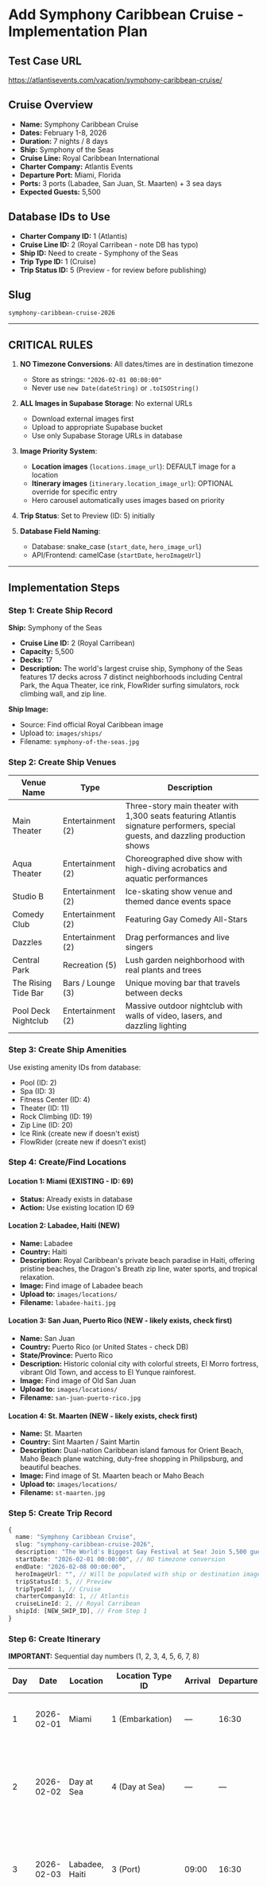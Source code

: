 # Add Symphony Caribbean Cruise - Implementation Plan

## Test Case URL

https://atlantisevents.com/vacation/symphony-caribbean-cruise/

## Cruise Overview

- **Name:** Symphony Caribbean Cruise
- **Dates:** February 1-8, 2026
- **Duration:** 7 nights / 8 days
- **Ship:** Symphony of the Seas
- **Cruise Line:** Royal Caribbean International
- **Charter Company:** Atlantis Events
- **Departure Port:** Miami, Florida
- **Ports:** 3 ports (Labadee, San Juan, St. Maarten) + 3 sea days
- **Expected Guests:** 5,500

## Database IDs to Use

- **Charter Company ID:** 1 (Atlantis)
- **Cruise Line ID:** 2 (Royal Carribean - note DB has typo)
- **Ship ID:** Need to create - Symphony of the Seas
- **Trip Type ID:** 1 (Cruise)
- **Trip Status ID:** 5 (Preview - for review before publishing)

## Slug

`symphony-caribbean-cruise-2026`

---

## CRITICAL RULES

1. **NO Timezone Conversions**: All dates/times are in destination timezone
   - Store as strings: `"2026-02-01 00:00:00"`
   - Never use `new Date(dateString)` or `.toISOString()`

2. **ALL Images in Supabase Storage**: No external URLs
   - Download external images first
   - Upload to appropriate Supabase bucket
   - Use only Supabase Storage URLs in database

3. **Image Priority System**:
   - **Location images** (`locations.image_url`): DEFAULT image for a location
   - **Itinerary images** (`itinerary.location_image_url`): OPTIONAL override for specific entry
   - Hero carousel automatically uses images based on priority

4. **Trip Status**: Set to Preview (ID: 5) initially

5. **Database Field Naming**:
   - Database: snake_case (`start_date`, `hero_image_url`)
   - API/Frontend: camelCase (`startDate`, `heroImageUrl`)

---

## Implementation Steps

### Step 1: Create Ship Record

**Ship:** Symphony of the Seas

- **Cruise Line ID:** 2 (Royal Carribean)
- **Capacity:** 5,500
- **Decks:** 17
- **Description:** The world's largest cruise ship, Symphony of the Seas features 17 decks across 7 distinct neighborhoods including Central Park, the Aqua Theater, ice rink, FlowRider surfing simulators, rock climbing wall, and zip line.

**Ship Image:**

- Source: Find official Royal Caribbean image
- Upload to: `images/ships/`
- Filename: `symphony-of-the-seas.jpg`

### Step 2: Create Ship Venues

| Venue Name          | Type              | Description                                                                                                                      |
| ------------------- | ----------------- | -------------------------------------------------------------------------------------------------------------------------------- |
| Main Theater        | Entertainment (2) | Three-story main theater with 1,300 seats featuring Atlantis signature performers, special guests, and dazzling production shows |
| Aqua Theater        | Entertainment (2) | Choreographed dive show with high-diving acrobatics and aquatic performances                                                     |
| Studio B            | Entertainment (2) | Ice-skating show venue and themed dance events space                                                                             |
| Comedy Club         | Entertainment (2) | Featuring Gay Comedy All-Stars                                                                                                   |
| Dazzles             | Entertainment (2) | Drag performances and live singers                                                                                               |
| Central Park        | Recreation (5)    | Lush garden neighborhood with real plants and trees                                                                              |
| The Rising Tide Bar | Bars / Lounge (3) | Unique moving bar that travels between decks                                                                                     |
| Pool Deck Nightclub | Entertainment (2) | Massive outdoor nightclub with walls of video, lasers, and dazzling lighting                                                     |

### Step 3: Create Ship Amenities

Use existing amenity IDs from database:

- Pool (ID: 2)
- Spa (ID: 3)
- Fitness Center (ID: 4)
- Theater (ID: 11)
- Rock Climbing (ID: 19)
- Zip Line (ID: 20)
- Ice Rink (create new if doesn't exist)
- FlowRider (create new if doesn't exist)

### Step 4: Create/Find Locations

#### Location 1: Miami (EXISTING - ID: 69)

- **Status:** Already exists in database
- **Action:** Use existing location ID 69

#### Location 2: Labadee, Haiti (NEW)

- **Name:** Labadee
- **Country:** Haiti
- **Description:** Royal Caribbean's private beach paradise in Haiti, offering pristine beaches, the Dragon's Breath zip line, water sports, and tropical relaxation.
- **Image:** Find image of Labadee beach
- **Upload to:** `images/locations/`
- **Filename:** `labadee-haiti.jpg`

#### Location 3: San Juan, Puerto Rico (NEW - likely exists, check first)

- **Name:** San Juan
- **Country:** Puerto Rico (or United States - check DB)
- **State/Province:** Puerto Rico
- **Description:** Historic colonial city with colorful streets, El Morro fortress, vibrant Old Town, and access to El Yunque rainforest.
- **Image:** Find image of Old San Juan
- **Upload to:** `images/locations/`
- **Filename:** `san-juan-puerto-rico.jpg`

#### Location 4: St. Maarten (NEW - likely exists, check first)

- **Name:** St. Maarten
- **Country:** Sint Maarten / Saint Martin
- **Description:** Dual-nation Caribbean island famous for Orient Beach, Maho Beach plane watching, duty-free shopping in Philipsburg, and beautiful beaches.
- **Image:** Find image of St. Maarten beach or Maho Beach
- **Upload to:** `images/locations/`
- **Filename:** `st-maarten.jpg`

### Step 5: Create Trip Record

```typescript
{
  name: "Symphony Caribbean Cruise",
  slug: "symphony-caribbean-cruise-2026",
  description: "The World's Biggest Gay Festival at Sea! Join 5,500 guests aboard the largest ship ever to host an all-gay cruise - Royal Caribbean's Symphony of the Seas. Experience 7 nights of non-stop entertainment including headliners Kerry Ellis, Shangela, and Dylan Mulvaney, world-class DJs, spectacular production shows, the White Party, and endless pool deck celebrations. Explore stunning Caribbean ports including Labadee's private beach paradise, historic San Juan, and beautiful St. Maarten.",
  startDate: "2026-02-01 00:00:00", // NO timezone conversion
  endDate: "2026-02-08 00:00:00",
  heroImageUrl: "", // Will be populated with ship or destination image
  tripStatusId: 5, // Preview
  tripTypeId: 1, // Cruise
  charterCompanyId: 1, // Atlantis
  cruiseLineId: 2, // Royal Carribean
  shipId: [NEW_SHIP_ID], // From Step 1
}
```

### Step 6: Create Itinerary

**IMPORTANT:** Sequential day numbers (1, 2, 3, 4, 5, 6, 7, 8)

| Day | Date       | Location              | Location Type ID   | Arrival | Departure | Activities                                                                                                                                                 |
| --- | ---------- | --------------------- | ------------------ | ------- | --------- | ---------------------------------------------------------------------------------------------------------------------------------------------------------- |
| 1   | 2026-02-01 | Miami                 | 1 (Embarkation)    | —       | 16:30     | Embarkation day. Board the ship and get ready for an amazing week!                                                                                         |
| 2   | 2026-02-02 | Day at Sea            | 4 (Day at Sea)     | —       | —         | Full day at sea! Enjoy T-dance, pool deck parties, shows, FlowRider, rock climbing, and explore the ship.                                                  |
| 3   | 2026-02-03 | Labadee, Haiti        | 3 (Port)           | 09:00   | 16:30     | Private beach paradise! Zip-lining on Dragon's Breath, water sports, beach relaxation, and tropical drinks.                                                |
| 4   | 2026-02-04 | San Juan, Puerto Rico | 3 (Port)           | 14:00   | 21:00     | Explore colorful Old Town, visit El Morro fortress, or venture to El Yunque rainforest. Evening departure allows time for dinner in the historic district. |
| 5   | 2026-02-05 | St. Maarten           | 3 (Port)           | 09:00   | 19:00     | Beach day at famous Orient Beach, plane watching at Maho Beach, or duty-free shopping in Philipsburg.                                                      |
| 6   | 2026-02-06 | Day at Sea            | 4 (Day at Sea)     | —       | —         | Enjoy spa treatments, pool activities, FlowRider surfing, ice skating show, and Aqua Theater performances.                                                 |
| 7   | 2026-02-07 | Day at Sea            | 4 (Day at Sea)     | —       | —         | Final day at sea! White Party, farewell shows, pool deck celebrations, and last-minute shopping.                                                           |
| 8   | 2026-02-08 | Miami                 | 2 (Disembarkation) | 07:00   | —         | Disembarkation. No flights before 10:00 AM recommended.                                                                                                    |

**Notes:**

- All times in destination local timezone
- Use location_id from Step 4 for each port
- location_type_id: 1=Embarkation, 2=Disembarkation, 3=Port, 4=Day at Sea
- Sequential day numbers (no duplicates)

### Step 7: Add Talent (Optional - can be added later)

Featured performers mentioned:

- Kerry Ellis
- Shangela
- Dylan Mulvaney
- Markus Schulz (past performer)
- Above & Beyond
- Oliver Heldens
- R3HAB
- Paul Van Dyk
- Cosmic Gate
- Galantis

**Action:** Can be added after trip is created using the Talent management interface.

### Step 8: Update Hero Carousel

**Good news!** The hero carousel is now **fully automatic**. It will:

1. Fetch itinerary data from the API
2. Extract port images using the priority system (itinerary → location)
3. Display them automatically in the carousel

**No manual code changes needed!** Just ensure locations have images in Step 4.

### Step 9: Validation Queries

After import, run these queries to verify:

```sql
-- Verify trip was created
SELECT id, name, slug, start_date, end_date, trip_status_id
FROM trips
WHERE slug = 'symphony-caribbean-cruise-2026';

-- Verify itinerary entries (should be 8 days)
SELECT
  i.day,
  COALESCE(l.name, 'Day at Sea') AS location_name,
  i.arrival_time,
  i.departure_time,
  lt.type as location_type
FROM itinerary i
LEFT JOIN locations l ON i.location_id = l.id
LEFT JOIN location_types lt ON i.location_type_id = lt.id
WHERE i.trip_id = [TRIP_ID]
ORDER BY i.day;

-- Verify ship venues (should be 8+)
SELECT sv.name, vt.name as venue_type
FROM ship_venues sv
JOIN venue_types vt ON sv.venue_type_id = vt.id
WHERE sv.ship_id = [SHIP_ID];

-- Verify ship amenities
SELECT a.name
FROM ship_amenities sa
JOIN amenities a ON sa.amenity_id = a.id
WHERE sa.ship_id = [SHIP_ID];

-- Verify locations have images
SELECT name, image_url, country
FROM locations
WHERE id IN (
  SELECT DISTINCT location_id
  FROM itinerary
  WHERE trip_id = [TRIP_ID]
  AND location_id IS NOT NULL
);
```

### Step 10: Visual Verification Checklist

Start dev server and visit: `http://localhost:3001/trip/symphony-caribbean-cruise-2026`

- [ ] Hero carousel displays port images automatically
- [ ] Trip name and dates correct (Feb 1-8, 2026)
- [ ] 8-day itinerary displays correctly
- [ ] Port names and times accurate
- [ ] Day at Sea entries display properly
- [ ] Ship image displays
- [ ] Ship venues show correctly
- [ ] Ship amenities display
- [ ] All images load from Supabase Storage (no broken images)
- [ ] Trip status shows "Preview" badge
- [ ] No timezone shifts in dates

---

## Image URLs to Download

### Ship Images

1. **Symphony of the Seas Hero:**
   - Find official Royal Caribbean image
   - Suggested: Aerial shot or profile view
   - Upload as: `symphony-of-the-seas.jpg`

### Location Images

2. **Labadee, Haiti:**
   - Private beach or zip line
   - Upload as: `labadee-haiti.jpg`

3. **San Juan, Puerto Rico:**
   - Old San Juan colorful buildings or El Morro
   - Upload as: `san-juan-puerto-rico.jpg`

4. **St. Maarten:**
   - Beach scene (Orient Beach or Maho Beach)
   - Upload as: `st-maarten.jpg`

**Note:** Miami already has an image (existing location ID: 69)

---

## Special Notes

### White Party

- Mentioned in marketing as a signature event
- Can be added to events table after trip creation
- Date: Likely Day 7 (Feb 7) evening

### Music Lineup

- Concert series features EDM/electronic artists
- Can add as events or talent later

### Atlantis Signature Features

- T-dances (afternoon pool deck events)
- Production shows in main theater
- Aqua Theater dive shows
- Ice skating performances
- Pool deck nightclub with lasers and video walls

---

## Next Steps

1. ✅ Planning document created
2. ⏳ Create import script: `scripts/import-symphony-caribbean.ts`
3. ⏳ Execute import script
4. ⏳ Verify in database
5. ⏳ Test in browser
6. ⏳ Set status to Published (if approved)

---

## Estimated Timeline

- Script creation: 30 minutes
- Image sourcing and upload: 30 minutes
- Script execution: 5 minutes
- Verification: 15 minutes
- **Total:** ~1.5 hours

---

_Created: 2025-10-22_
_Status: Planning Complete - Ready for Import Script_
